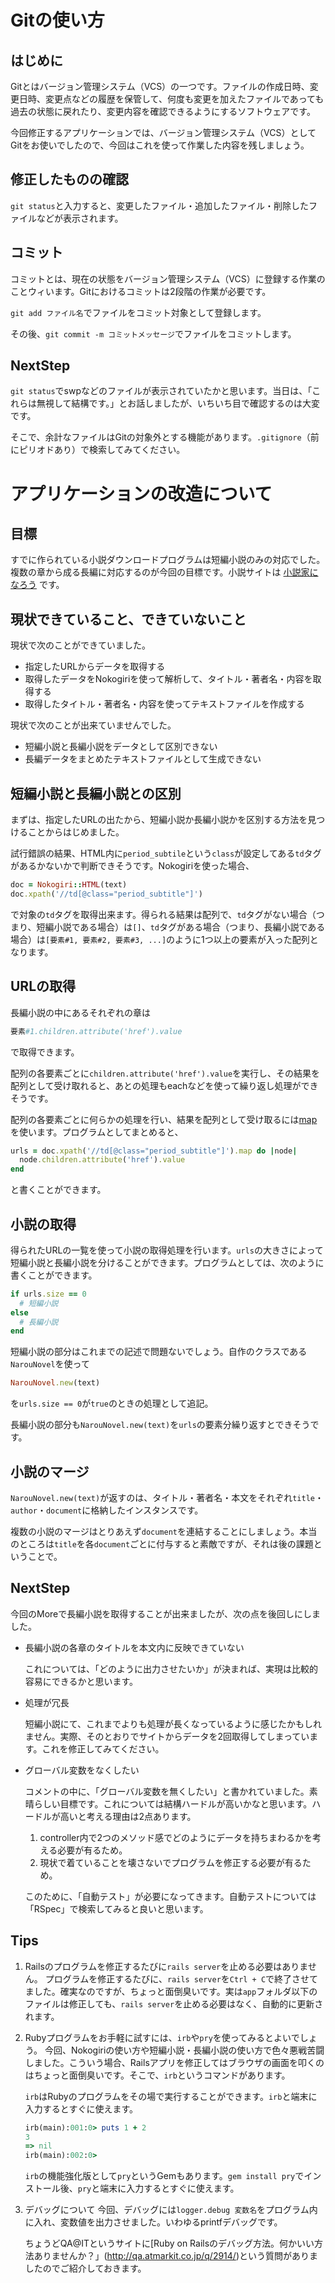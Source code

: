 # Gitの使い方
## はじめに

Gitとはバージョン管理システム（VCS）の一つです。ファイルの作成日時、変更日時、変更点などの履歴を保管して、何度も変更を加えたファイルであっても過去の状態に戻れたり、変更内容を確認できるようにするソフトウェアです。

今回修正するアプリケーションでは、バージョン管理システム（VCS）としてGitをお使いでしたので、今回はこれを使って作業した内容を残しましょう。

## 修正したものの確認

`git status`と入力すると、変更したファイル・追加したファイル・削除したファイルなどが表示されます。

## コミット

コミットとは、現在の状態をバージョン管理システム（VCS）に登録する作業のことウィいます。Gitにおけるコミットは2段階の作業が必要です。

`git add ファイル名`でファイルをコミット対象として登録します。

その後、`git commit -m コミットメッセージ`でファイルをコミットします。

## NextStep

`git status`でswpなどのファイルが表示されていたかと思います。当日は、「これらは無視して結構です。」とお話しましたが、いちいち目で確認するのは大変です。

そこで、余計なファイルはGitの対象外とする機能があります。`.gitignore`（前にピリオドあり）で検索してみてください。

# アプリケーションの改造について
## 目標

すでに作られている小説ダウンロードプログラムは短編小説のみの対応でした。複数の章から成る長編に対応するのが今回の目標です。小説サイトは
[小説家になろう](http://syosetu.com/)
です。

## 現状できていること、できていないこと

現状で次のことができていました。

* 指定したURLからデータを取得する
* 取得したデータをNokogiriを使って解析して、タイトル・著者名・内容を取得する
* 取得したタイトル・著者名・内容を使ってテキストファイルを作成する

現状で次のことが出来ていませんでした。

* 短編小説と長編小説をデータとして区別できない
* 長編データをまとめたテキストファイルとして生成できない

## 短編小説と長編小説との区別

まずは、指定したURLの出たから、短編小説か長編小説かを区別する方法を見つけることからはじめました。

試行錯誤の結果、HTML内に`period_subtile`という`class`が設定してある`td`タグがあるかないかで判断できそうです。Nokogiriを使った場合、

```ruby
doc = Nokogiri::HTML(text)
doc.xpath('//td[@class="period_subtitle"]')
```

で対象の`td`タグを取得出来ます。得られる結果は配列で、`td`タグがない場合（つまり、短編小説である場合）は`[]`、`td`タグがある場合（つまり、長編小説である場合）は`[要素#1, 要素#2, 要素#3, ...]`のように1つ以上の要素が入った配列となります。

## URLの取得

長編小説の中にあるそれぞれの章は

```ruby
要素#1.children.attribute('href').value
```

で取得できます。

配列の各要素ごとに`children.attribute('href').value`を実行し、その結果を配列として受け取れると、あとの処理もeachなどを使って繰り返し処理ができそうです。

配列の各要素ごとに何らかの処理を行い、結果を配列として受け取るには[map](http://doc.ruby-lang.org/ja/1.9.3/method/Enumerable/i/collect.html)を使います。プログラムとしてまとめると、

```ruby
urls = doc.xpath('//td[@class="period_subtitle"]').map do |node|
  node.children.attribute('href').value
end
```

と書くことができます。

## 小説の取得

得られたURLの一覧を使って小説の取得処理を行います。`urls`の大きさによって短編小説と長編小説を分けることができます。プログラムとしては、次のように書くことができます。

```ruby
if urls.size == 0
  # 短編小説
else
  # 長編小説
end
```

短編小説の部分はこれまでの記述で問題ないでしょう。自作のクラスである`NarouNovel`を使って

```ruby
NarouNovel.new(text)
```

を`urls.size == 0`が`true`のときの処理として追記。

長編小説の部分も`NarouNovel.new(text)`を`urls`の要素分繰り返すとできそうです。

## 小説のマージ

`NarouNovel.new(text)`が返すのは、タイトル・著者名・本文をそれぞれ`title`・`author`・`document`に格納したインスタンスです。

複数の小説のマージはとりあえず`document`を連結することにしましょう。本当のところは`title`を各`document`ごとに付与すると素敵ですが、それは後の課題ということで。

## NextStep

今回のMoreで長編小説を取得することが出来ましたが、次の点を後回しにしました。

* 長編小説の各章のタイトルを本文内に反映できていない

    これについては、「どのように出力させたいか」が決まれば、実現は比較的容易にできるかと思います。

* 処理が冗長

    短編小説にて、これまでよりも処理が長くなっているように感じたかもしれません。実際、そのとおりでサイトからデータを2回取得してしまっています。これを修正してみてください。

* グローバル変数をなくしたい

    コメントの中に、「グローバル変数を無くしたい」と書かれていました。素晴らしい目標です。これについては結構ハードルが高いかなと思います。ハードルが高いと考える理由は2点あります。

    1. controller内で2つのメソッド感でどのようにデータを持ちまわるかを考える必要が有るため。
    2. 現状で着ていることを壊さないでプログラムを修正する必要が有るため。

    このために、「自動テスト」が必要になってきます。自動テストについては「RSpec」で検索してみると良いと思います。

## Tips

1. Railsのプログラムを修正するたびに`rails server`を止める必要はありません。
    プログラムを修正するたびに、`rails server`を`Ctrl + C`で終了させてました。確実なのですが、ちょっと面倒臭いです。実は`app`フォルダ以下のファイルは修正しても、`rails server`を止める必要はなく、自動的に更新されます。

2. Rubyプログラムをお手軽に試すには、`irb`や`pry`を使ってみるとよいでしょう。
    今回、Nokogiriの使い方や短編小説・長編小説の使い方で色々悪戦苦闘しました。こういう場合、Railsアプリを修正してはブラウザの画面を叩くのはちょっと面倒臭いです。そこで、`irb`というコマンドがあります。

    `irb`はRubyのプログラムをその場で実行することができます。`irb`と端末に入力するとすぐに使えます。

    ```ruby
    irb(main):001:0> puts 1 + 2
    3
    => nil
    irb(main):002:0>
    ```

    `irb`の機能強化版として`pry`というGemもあります。`gem install pry`でインストール後、`pry`と端末に入力するとすぐに使えます。

3. デバッグについて
    今回、デバッグには`logger.debug 変数名`をプログラム内に入れ、変数値を出力させました。いわゆるprintfデバッグです。

    ちょうどQA@ITというサイトに[Ruby on Railsのデバッグ方法。何かいい方法ありませんか？」(http://qa.atmarkit.co.jp/q/2914/)という質問がありましたのでご紹介しておきます。


